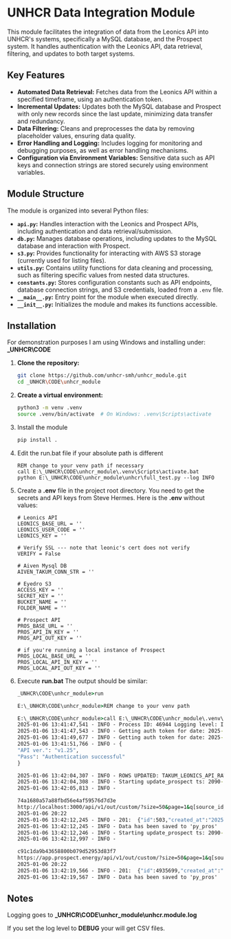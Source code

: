 # UNHCR Data Integration Module

This module facilitates the integration of data from the Leonics API into UNHCR's systems, specifically a MySQL database, and the Prospect system.  It handles authentication with the Leonics API, data retrieval, filtering, and updates to both target systems.

## Key Features

* **Automated Data Retrieval:**  Fetches data from the Leonics API within a specified timeframe, using an authentication token.
* **Incremental Updates:**  Updates both the MySQL database and Prospect with only new records since the last update, minimizing data transfer and redundancy.
* **Data Filtering:** Cleans and preprocesses the data by removing placeholder values, ensuring data quality.
* **Error Handling and Logging:** Includes logging for monitoring and debugging purposes, as well as error handling mechanisms.
* **Configuration via Environment Variables:** Sensitive data such as API keys and connection strings are stored securely using environment variables.

## Module Structure

The module is organized into several Python files:

* **`api.py`:** Handles interaction with the Leonics and Prospect APIs, including authentication and data retrieval/submission.
* **`db.py`:** Manages database operations, including updates to the MySQL database and interaction with Prospect.
* **`s3.py`:** Provides functionality for interacting with AWS S3 storage (currently used for listing files).
* **`utils.py`:** Contains utility functions for data cleaning and processing, such as filtering specific values from nested data structures.
* **`constants.py`:** Stores configuration constants such as API endpoints, database connection strings, and S3 credentials, loaded from a `.env` file.
* **`__main__.py`:** Entry point for the module when executed directly.
* **`__init__.py`:** Initializes the module and makes its functions accessible.

## Installation

For demonstration purposes I am using Windows and installing under: **_UNHCR\CODE**

1. **Clone the repository:**
   
    ```bash
    git clone https://github.com/unhcr-smh/unhcr_module.git
    cd _UNHCR\CODE\unhcr_module

2. **Create a virtual environment:**
   
    ```bash
    python3 -m venv .venv
    source .venv/bin/activate  # On Windows: .venv\Scripts\activate

3. Install the module
   
    ```bash
    pip install .

4. Edit the run.bat file if your absolute path is different
   
    ```batch
    REM change to your venv path if necessary
    call E:\_UNHCR\CODE\unhcr_module\.venv\Scripts\activate.bat
    python E:\_UNHCR\CODE\unhcr_module\unhcr\full_test.py --log INFO

6. Create a **.env** file in the project root directory. You need to get the secrets and API keys from Steve Hermes.
   Here is the **.env** without values:

    ```plaintext
    # Leonics API
    LEONICS_BASE_URL = ''
    LEONICS_USER_CODE = ''
    LEONICS_KEY = ''

    # Verify SSL --- note that leonic's cert does not verify
    VERIFY = False

    # Aiven Mysql DB
    AIVEN_TAKUM_CONN_STR = ''

    # Eyedro S3
    ACCESS_KEY = ''
    SECRET_KEY = ''
    BUCKET_NAME = ''
    FOLDER_NAME = ''

    # Prospect API
    PROS_BASE_URL = ''
    PROS_API_IN_KEY = ''
    PROS_API_OUT_KEY = ''

    # if you're running a local instance of Prospect
    PROS_LOCAL_BASE_URL = ''
    PROS_LOCAL_API_IN_KEY = ''
    PROS_LOCAL_API_OUT_KEY = ''

7. Execute **run.bat** The output should be similar:

    ```cmd
    _UNHCR\CODE\unhcr_module>run

    E:\_UNHCR\CODE\unhcr_module>REM change to your venv path

    E:\_UNHCR\CODE\unhcr_module>call E:\_UNHCR\CODE\unhcr_module\.venv\Scripts\activate.bat
    2025-01-06 13:41:47,541 - INFO - Process ID: 46944 Logging level: INFO
    2025-01-06 13:41:47,543 - INFO - Getting auth token for date: 2025-01-06
    2025-01-06 13:41:49,677 - INFO - Getting auth token for date: 2025-01-07
    2025-01-06 13:41:51,766 - INFO - {
    "API ver.": "v1.25",
    "Pass": "Authentication successful"
    }

    2025-01-06 13:42:04,307 - INFO - ROWS UPDATED: TAKUM_LEONICS_API_RAW  18
    2025-01-06 13:42:04,308 - INFO - Starting update_prospect ts: 2090-11-14 01:52  local = True
    2025-01-06 13:42:05,813 - INFO - 

    74a1680a57a88fbd56e4af59576d7d3e
    http://localhost:3000/api/v1/out/custom/?size=50&page=1&q[source_id_eq]=1&q[s]=created_at+desc
    2025-01-06 20:22
    2025-01-06 13:42:12,245 - INFO - 201:  {"id":503,"created_at":"2025-01-06T19:42:12.136Z","status":"Import started"}
    2025-01-06 13:42:12,245 - INFO - Data has been saved to 'py_pros'
    2025-01-06 13:42:12,246 - INFO - Starting update_prospect ts: 2090-11-14 01:48  local = False
    2025-01-06 13:42:12,997 - INFO - 

    c91c1da9b43658800b079d52953d83f7
    https://app.prospect.energy/api/v1/out/custom/?size=50&page=1&q[source_id_eq]=421&q[s]=created_at+desc
    2025-01-06 20:22
    2025-01-06 13:42:19,566 - INFO - 201:  {"id":4935699,"created_at":"2025-01-06T19:42:19.550Z","status":"Import started"}
    2025-01-06 13:42:19,567 - INFO - Data has been saved to 'py_pros'

## Notes

Logging goes to **_UNHCR\CODE\unhcr_module\unhcr.module.log**

If you set the log level to **DEBUG** your will get CSV files.
